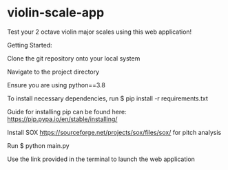 # violin-scale-app
Test your 2 octave violin major scales using this web application!

Getting Started:

Clone the git repository onto your local system

Navigate to the project directory

Ensure you are using python==3.8

To install necessary dependencies, run 
$ pip install -r requirements.txt 

Guide for installing pip can be found here: https://pip.pypa.io/en/stable/installing/

Install SOX https://sourceforge.net/projects/sox/files/sox/ for pitch analysis

Run 
$ python main.py

Use the link provided in the terminal to launch the web application

